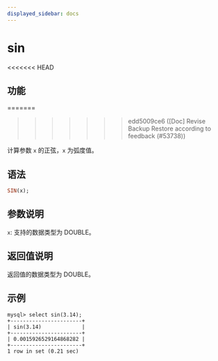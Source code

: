 ```yaml
---
displayed_sidebar: docs
---
```


# sin

<<<<<<< HEAD
## 功能
=======

>>>>>>> edd5009ce6 ([Doc] Revise Backup Restore according to feedback (#53738))

计算参数 `x` 的正弦，`x` 为弧度值。

## 语法

```Haskell
SIN(x);
```

## 参数说明

`x`: 支持的数据类型为 DOUBLE。

## 返回值说明

返回值的数据类型为 DOUBLE。

## 示例

```Plain Text
mysql> select sin(3.14);
+-----------------------+
| sin(3.14)             |
+-----------------------+
| 0.0015926529164868282 |
+-----------------------+
1 row in set (0.21 sec)
```
